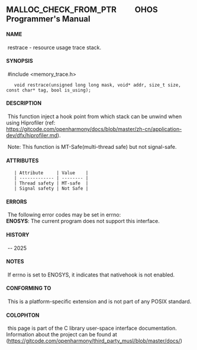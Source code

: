 ## MALLOC_CHECK_FROM_PTR &nbsp;&nbsp;&nbsp;&nbsp;&nbsp;&nbsp;&nbsp;&nbsp; OHOS Programmer's Manual   



#### **NAME**

​       restrace - resource usage trace stack.

#### **SYNOPSIS**

​       #include <memory_trace.h>

       void restrace(unsigned long long mask, void* addr, size_t size, const char* tag, bool is_using);

#### **DESCRIPTION**

​       This function inject a hook point from which stack can be unwind
       when using Hiprofiler (ref: https://gitcode.com/openharmony/docs/blob/master/zh-cn/application-dev/dfx/hiprofiler.md).

​       Note: This function is MT-Safe(multi-thread safe) but not signal-safe.

#### ATTRIBUTES

       | Attribute     | Value    |
       | ------------- | -------- |
       | Thread safety | MT-safe  |
       | Signal safety | Not Safe |

#### **ERRORS**

​       The following error codes may be set in errno:  
​         **ENOSYS**: The current program does not support this interface.  


#### HISTORY

​       -- 2025 

#### NOTES

​      If errno is set to ENOSYS, it indicates that nativehook is not enabled.

#### CONFORMING TO

​      This is a platform-specific extension and is not part of any POSIX standard.

#### COLOPHTON

​      this page is part of the C library user-space interface documentation.
​      Information about the project can be found at (https://gitcode.com/openharmony/third_party_musl/blob/master/docs/)